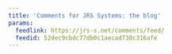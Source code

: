 ```yaml
---
title: 'Comments for JRS Systems: the blog'
params:
  feedlink: https://jrs-s.net/comments/feed/
  feedid: 52dec9cbdc77db0c1aecad730c316afe
---
```

